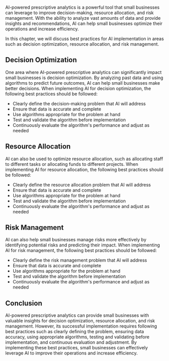 

AI-powered prescriptive analytics is a powerful tool that small businesses can leverage to improve decision-making, resource allocation, and risk management. With the ability to analyze vast amounts of data and provide insights and recommendations, AI can help small businesses optimize their operations and increase efficiency.

In this chapter, we will discuss best practices for AI implementation in areas such as decision optimization, resource allocation, and risk management.

Decision Optimization
---------------------

One area where AI-powered prescriptive analytics can significantly impact small businesses is decision optimization. By analyzing past data and using algorithms to predict future outcomes, AI can help small businesses make better decisions. When implementing AI for decision optimization, the following best practices should be followed:

* Clearly define the decision-making problem that AI will address
* Ensure that data is accurate and complete
* Use algorithms appropriate for the problem at hand
* Test and validate the algorithm before implementation
* Continuously evaluate the algorithm's performance and adjust as needed

Resource Allocation
-------------------

AI can also be used to optimize resource allocation, such as allocating staff to different tasks or allocating funds to different projects. When implementing AI for resource allocation, the following best practices should be followed:

* Clearly define the resource allocation problem that AI will address
* Ensure that data is accurate and complete
* Use algorithms appropriate for the problem at hand
* Test and validate the algorithm before implementation
* Continuously evaluate the algorithm's performance and adjust as needed

Risk Management
---------------

AI can also help small businesses manage risks more effectively by identifying potential risks and predicting their impact. When implementing AI for risk management, the following best practices should be followed:

* Clearly define the risk management problem that AI will address
* Ensure that data is accurate and complete
* Use algorithms appropriate for the problem at hand
* Test and validate the algorithm before implementation
* Continuously evaluate the algorithm's performance and adjust as needed

Conclusion
----------

AI-powered prescriptive analytics can provide small businesses with valuable insights for decision optimization, resource allocation, and risk management. However, its successful implementation requires following best practices such as clearly defining the problem, ensuring data accuracy, using appropriate algorithms, testing and validating before implementation, and continuous evaluation and adjustment. By implementing these best practices, small businesses can effectively leverage AI to improve their operations and increase efficiency.
